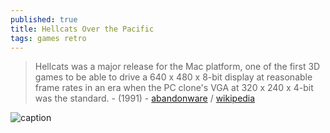 ```yaml
---
published: true
title: Hellcats Over the Pacific
tags: games retro
---
```

> Hellcats was a major release for the Mac platform, one of the first 3D games to be able to drive a 640 x 480 x 8-bit display at reasonable frame rates in an era when the PC clone's VGA at 320 x 240 x 4-bit was the standard. - (1991) - [abandonware](https://www.myabandonware.com/game/hellcats-over-the-pacific-3ky) / [wikipedia](https://en.wikipedia.org/wiki/Hellcats_over_the_Pacific)

![caption](https://www.myabandonware.com/media/screenshots/h/hellcats-over-the-pacific-3o4/hellcats-over-the-pacific_7.png)
